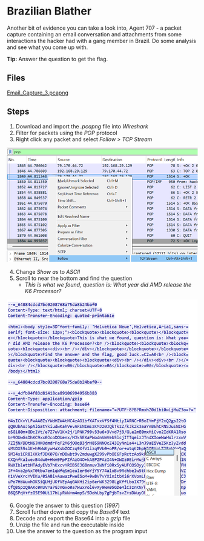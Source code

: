 # Brazilian Blather
Another bit of evidence you can take a look into, Agent 707 - a packet capture containing an email conversation and attachments from some interactions the hacker had with a gang member in Brazil. Do some analysis and see what you come up with.

**Tip:** Answer the question to get the flag.

## Files
[Email_Capture_3.pcapng](/assets/files/Email_Capture_3.pcapng)

## Steps
1. Download and import the *.pcapng* file into *Wireshark*
1. Filter for packets using the *POP* protocol
1. Right click any packet and select *Follow > TCP Stream*

![second image text](/assets/screenshots/fn-06-BrazilianBlather/step-1.png)

4. Change *Show as* to *ASCII*
1. Scroll to near the bottom and find the question
    - *This is what we found, question is: What year did AMD release the K6 Processor?*

![second image text](/assets/screenshots/fn-06-BrazilianBlather/step-2.png)

6. Google the answer to this question (*1997*)
1. Scroll further down and copy the *Base64* text
1. Decode and export the Base64 into a *gzip* file
1. Unzip the file and run the executable inside
1. Use the answer to the question as the program input